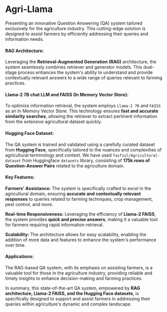 # Agri-Llama

Presenting an innovative Question Answering (QA) system tailored exclusively for the agriculture industry. This cutting-edge solution is designed to assist farmers by efficiently addressing their queries and information needs.

#### RAG Architecture:

Leveraging the **Retrieval-Augmented Generation (RAG)** architecture, the system seamlessly combines retriever and generator models. This dual-stage process enhances the system's ability to understand and provide contextually relevant answers to a wide range of queries relevant to farming practices.

#### Llama-2 7B chat LLM and  FAISS (In Memory Vector Store):

To optimize information retrieval, the system employs `Llama-2 7B` and `FAISS` as an In Memory Vector Store. This technology ensures **fast and accurate similarity searches**, allowing the retriever to extract pertinent information from the extensive agricultural dataset quickly.

#### Hugging Face Dataset:

The QA system is trained and validated using a carefully curated dataset from **Hugging Face**, specifically tailored to the nuances and complexities of agricultural terminology and context. We have used `Tasfiul/Agricultural-dataset` from Huggingface `datasets` library, consisting of **175k rows of Question-Answer Pairs** related to the agriculture domain.

#### Key Features:

**Farmers' Assistance:** The system is specifically crafted to excel in the agricultural domain, ensuring **accurate and contextually relevant responses** to queries related to farming techniques, crop management, pest control, and more.

**Real-time Responsiveness:** Leveraging the efficiency of **Llama-2 FAISS**, the system provides **quick and precise answers**, making it a valuable tool for farmers requiring rapid information retrieval.

**Scalability:** The architecture allows for easy scalability, enabling the addition of more data and features to enhance the system's performance over time.

#### Applications:

The RAG-based QA system, with its emphasis on assisting farmers, is a valuable tool for those in the agriculture industry, providing reliable and timely insights to enhance decision-making and farming practices.

In summary, this state-of-the-art QA system, empowered by **RAG architecture, Llama-2 FAISS, and the Hugging Face datasets**, is specifically designed to support and assist farmers in addressing their queries within agriculture's dynamic and complex landscape.
